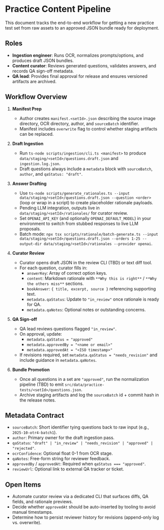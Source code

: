 # Practice Content Pipeline

This document tracks the end-to-end workflow for getting a new practice test set from raw assets to an approved JSON bundle ready for deployment.

## Roles
- **Ingestion engineer**: Runs OCR, normalizes prompts/options, and produces draft JSON bundles.
- **Content curator**: Reviews generated questions, validates answers, and records QA sign-off metadata.
- **QA lead**: Provides final approval for release and ensures versioned artifacts are archived.

## Workflow Overview
1. **Manifest Prep**
   - Author creates `manifest.<setId>.json` describing the source image directory, OCR directory, author, and `sourceBatch` identifier.
   - Manifest includes `overwrite` flag to control whether staging artifacts can be replaced.

2. **Draft Ingestion**
   - Run `ts-node scripts/ingestion/cli.ts <manifest>` to produce `data/staging/<setId>/questions.draft.json` and `ingestion.log.json`.
   - Draft questions always include a `metadata` block with `sourceBatch`, `author`, and `qaStatus: "draft"`.

3. **Answer Drafting**
   - Use `ts-node scripts/generate_rationales.ts --input data/staging/<setId>/questions.draft.json --question <order>` (loop or wrap in a script) to create placeholder rationale payloads.
   - Pending LLM integration, outputs live in `data/staging/<setId>/rationales/` for curator review.
   - Set `OPENAI_API_KEY` (and optionally `OPENAI_DEFAULT_MODEL`) in your environment to switch from stubbed responses to live LLM proposals.
   - Batch mode: `npx tsx scripts/rationale/batch-generate.ts --input data/staging/<setId>/questions.draft.json --orders 1-25 --output-dir data/staging/<setId>/rationales --provider openai`.

4. **Curator Review**
   - Curator opens draft JSON in the review CLI (TBD) or text diff tool.
   - For each question, curator fills in:
     - `answerKey`: Array of correct option keys.
     - `content`: Markdown rationale with `**Why this is right**` / `**Why the others miss**` sections.
     - `bookAnswer`: `{ title, excerpt, source }` referencing supporting text.
     - `metadata.qaStatus`: Update to `"in_review"` once rationale is ready for QA.
     - `metadata.qaNotes`: Optional notes or outstanding concerns.

5. **QA Sign-off**
   - QA lead reviews questions flagged `"in_review"`.
   - On approval, update:
     - `metadata.qaStatus = "approved"`
     - `metadata.approvedBy = "<name or email>"`
     - `metadata.approvedAt = "<ISO timestamp>"`
   - If revisions required, set `metadata.qaStatus = "needs_revision"` and include guidance in `metadata.qaNotes`.

6. **Bundle Promotion**
   - Once all questions in a set are `"approved"`, run the normalization pipeline (TBD) to emit `src/data/practice-tests/<setId>/questions.json`.
   - Archive staging artifacts and log the `sourceBatch` id + commit hash in the release notes.

## Metadata Contract
- `sourceBatch`: Short identifier tying questions back to raw input (e.g., `2025-10-otr4-batch1`).
- `author`: Primary owner for the draft ingestion pass.
- `qaStatus`: `"draft" | "in_review" | "needs_revision" | "approved" | "rejected"`.
- `ocrConfidence`: Optional float 0-1 from OCR stage.
- `qaNotes`: Free-form string for reviewer feedback.
- `approvedBy` / `approvedAt`: Required when `qaStatus === "approved"`.
- `reviewUrl`: Optional link to external QA tracker or ticket.

## Open Items
- Automate curator review via a dedicated CLI that surfaces diffs, QA fields, and rationale previews.
- Decide whether `approvedAt` should be auto-inserted by tooling to avoid manual timestamps.
- Determine how to persist reviewer history for revisions (append-only log vs. overwrite).
